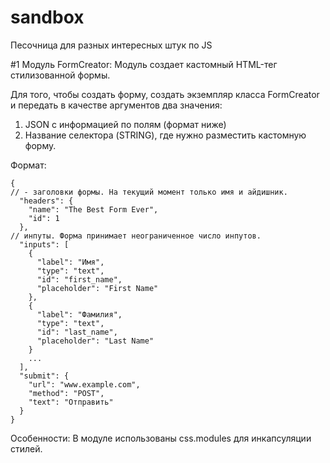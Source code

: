 # sandbox
Песочница для разных интересных штук по JS 


#1 Модуль FormCreator: 
Модуль создает кастомный HTML-тег стилизованной формы. 


Для того, чтобы создать форму, создать экземпляр класса FormCreator и передать в качестве аргументов два значения: 
1. JSON с информацией по полям (формат ниже)
2. Название селектора (STRING), где нужно разместить кастомную форму. 


Формат:
```
{
// - заголовки формы. На текущий момент только имя и айдишник. 
  "headers": {
    "name": "The Best Form Ever",
    "id": 1
  },
// инпуты. Форма принимает неограниченное число инпутов. 
  "inputs": [
    {
      "label": "Имя",
      "type": "text",
      "id": "first_name",
      "placeholder": "First Name"
    },
    {
      "label": "Фамилия",
      "type": "text",
      "id": "last_name",
      "placeholder": "Last Name"
    }
    ...
  ],
  "submit": {
    "url": "www.example.com",
    "method": "POST",
    "text": "Отправить"
  }
}
```
Особенности: В модуле использованы css.modules для инкапсуляции стилей. 
